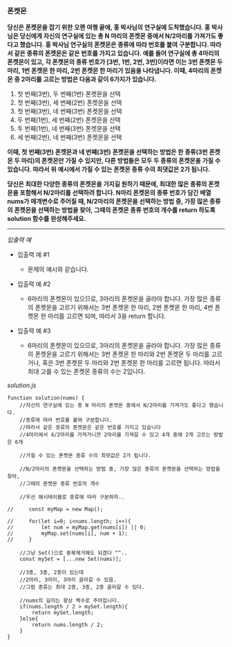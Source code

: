### 폰켓몬

**당신은 폰켓몬을 잡기 위한 오랜 여행 끝에, 홍 박사님의 연구실에 도착했습니다. 홍 박사님은 당신에게 자신의 연구실에 있는 총 N 마리의 폰켓몬 중에서 N/2마리를 가져가도 좋다고 했습니다. 홍 박사님 연구실의 폰켓몬은 종류에 따라 번호를 붙여 구분합니다. 따라서 같은 종류의 폰켓몬은 같은 번호를 가지고 있습니다. 예를 들어 연구실에 총 4마리의 폰켓몬이 있고, 각 폰켓몬의 종류 번호가 [3번, 1번, 2번, 3번]이라면 이는 3번 폰켓몬 두 마리, 1번 폰켓몬 한 마리, 2번 폰켓몬 한 마리가 있음을 나타냅니다. 이때, 4마리의 폰켓몬 중 2마리를 고르는 방법은 다음과 같이 6가지가 있습니다.**

1. 첫 번째(3번), 두 번째(1번) 폰켓몬을 선택
2. 첫 번째(3번), 세 번째(2번) 폰켓몬을 선택
3. 첫 번째(3번), 네 번째(3번) 폰켓몬을 선택
4. 두 번째(1번), 세 번째(2번) 폰켓몬을 선택
5. 두 번째(1번), 네 번째(3번) 폰켓몬을 선택
6. 세 번째(2번), 네 번째(3번) 폰켓몬을 선택

**이때, 첫 번째(3번) 폰켓몬과 네 번째(3번) 폰켓몬을 선택하는 방법은 한 종류(3번 폰켓몬 두 마리)의 폰켓몬만 가질 수 있지만, 다른 방법들은 모두 두 종류의 폰켓몬을 가질 수 있습니다. 따라서 위 예시에서 가질 수 있는 폰켓몬 종류 수의 최댓값은 2가 됩니다.**

**당신은 최대한 다양한 종류의 폰켓몬을 가지길 원하기 때문에, 최대한 많은 종류의 폰켓몬을 포함해서 N/2마리를 선택하려 합니다. N마리 폰켓몬의 종류 번호가 담긴 배열 nums가 매개변수로 주어질 때, N/2마리의 폰켓몬을 선택하는 방법 중, 가장 많은 종류의 폰켓몬을 선택하는 방법을 찾아, 그때의 폰켓몬 종류 번호의 개수를 return 하도록 solution 함수를 완성해주세요.**

---

_입출력 예_

- 입출력 예 #1

  - 문제의 예시와 같습니다.

- 입출력 예 #2

  - 6마리의 폰켓몬이 있으므로, 3마리의 폰켓몬을 골라야 합니다.
    가장 많은 종류의 폰켓몬을 고르기 위해서는 3번 폰켓몬 한 마리, 2번 폰켓몬 한 마리, 4번 폰켓몬 한 마리를 고르면 되며, 따라서 3을 return 합니다.

- 입출력 예 #3

  - 6마리의 폰켓몬이 있으므로, 3마리의 폰켓몬을 골라야 합니다.
    가장 많은 종류의 폰켓몬을 고르기 위해서는 3번 폰켓몬 한 마리와 2번 폰켓몬 두 마리를 고르거나, 혹은 3번 폰켓몬 두 마리와 2번 폰켓몬 한 마리를 고르면 됩니다. 따라서 최대 고를 수 있는 폰켓몬 종류의 수는 2입니다.

_solution.js_

```
function solution(nums) {
    //자신의 연구실에 있는 총 N 마리의 폰켓몬 중에서 N/2마리를 가져가도 좋다고 했습니다.
    //종류에 따라 번호를 붙여 구분합니다.
    //따라서 같은 종류의 폰켓몬은 같은 번호를 가지고 있습니다
    //4마리에서 4/2마리를 가져가니깐 2마리를 가져갈 수 있고 4개 중에 2개 고르는 방법은 6개

    //가질 수 있는 폰켓몬 종류 수의 최댓값은 2가 됩니다.

    //N/2마리의 폰켓몬을 선택하는 방법 중, 가장 많은 종류의 폰켓몬을 선택하는 방법을 찾아,
    //그때의 폰켓몬 종류 번호의 개수

    //우선 해시테이블로 종류에 따라 구분하자..

//     const myMap = new Map();

//     for(let i=0; i<nums.length; i++){
//         let num = myMap.get(nums[i]) || 0;
//         myMap.set(nums[i], num + 1);
//     }

    //그냥 Set()으로 중복제거해도 되겠다 ^^..
    const mySet = [...new Set(nums)];

    //3종, 3종, 2종이 있는데
    //2마리, 3마리, 3마리 골라갈 수 있음.
    //그럼 종류는 최대 2종, 3종, 2종 골라갈 수 있다.

    //nums의 길이는 항상 짝수로 주어집니다.
    if(nums.length / 2 > mySet.length){
        return mySet.length;
    }else{
        return nums.length / 2;
    }
}
```
